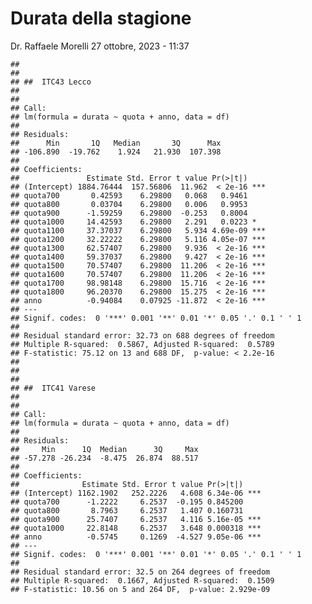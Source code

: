 Durata della stagione
================
Dr. Raffaele Morelli
27 ottobre, 2023 - 11:37

    ## 
    ## 
    ## ##  ITC43 Lecco
    ## 
    ## 
    ## Call:
    ## lm(formula = durata ~ quota + anno, data = df)
    ## 
    ## Residuals:
    ##      Min       1Q   Median       3Q      Max 
    ## -106.890  -19.762    1.924   21.930  107.398 
    ## 
    ## Coefficients:
    ##               Estimate Std. Error t value Pr(>|t|)    
    ## (Intercept) 1884.76444  157.56806  11.962  < 2e-16 ***
    ## quota700       0.42593    6.29800   0.068   0.9461    
    ## quota800       0.03704    6.29800   0.006   0.9953    
    ## quota900      -1.59259    6.29800  -0.253   0.8004    
    ## quota1000     14.42593    6.29800   2.291   0.0223 *  
    ## quota1100     37.37037    6.29800   5.934 4.69e-09 ***
    ## quota1200     32.22222    6.29800   5.116 4.05e-07 ***
    ## quota1300     62.57407    6.29800   9.936  < 2e-16 ***
    ## quota1400     59.37037    6.29800   9.427  < 2e-16 ***
    ## quota1500     70.57407    6.29800  11.206  < 2e-16 ***
    ## quota1600     70.57407    6.29800  11.206  < 2e-16 ***
    ## quota1700     98.98148    6.29800  15.716  < 2e-16 ***
    ## quota1800     96.20370    6.29800  15.275  < 2e-16 ***
    ## anno          -0.94084    0.07925 -11.872  < 2e-16 ***
    ## ---
    ## Signif. codes:  0 '***' 0.001 '**' 0.01 '*' 0.05 '.' 0.1 ' ' 1
    ## 
    ## Residual standard error: 32.73 on 688 degrees of freedom
    ## Multiple R-squared:  0.5867, Adjusted R-squared:  0.5789 
    ## F-statistic: 75.12 on 13 and 688 DF,  p-value: < 2.2e-16
    ## 
    ## 
    ## 
    ## ##  ITC41 Varese
    ## 
    ## 
    ## Call:
    ## lm(formula = durata ~ quota + anno, data = df)
    ## 
    ## Residuals:
    ##     Min      1Q  Median      3Q     Max 
    ## -57.278 -26.234  -8.475  26.874  88.517 
    ## 
    ## Coefficients:
    ##              Estimate Std. Error t value Pr(>|t|)    
    ## (Intercept) 1162.1902   252.2226   4.608 6.34e-06 ***
    ## quota700      -1.2222     6.2537  -0.195 0.845200    
    ## quota800       8.7963     6.2537   1.407 0.160731    
    ## quota900      25.7407     6.2537   4.116 5.16e-05 ***
    ## quota1000     22.8148     6.2537   3.648 0.000318 ***
    ## anno          -0.5745     0.1269  -4.527 9.05e-06 ***
    ## ---
    ## Signif. codes:  0 '***' 0.001 '**' 0.01 '*' 0.05 '.' 0.1 ' ' 1
    ## 
    ## Residual standard error: 32.5 on 264 degrees of freedom
    ## Multiple R-squared:  0.1667, Adjusted R-squared:  0.1509 
    ## F-statistic: 10.56 on 5 and 264 DF,  p-value: 2.929e-09
